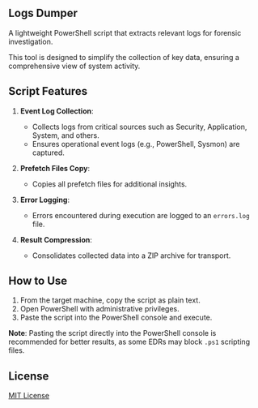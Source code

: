 ## Logs Dumper
A lightweight PowerShell script that extracts relevant logs for forensic investigation. 

This tool is designed to simplify the collection of key data, ensuring a comprehensive view of system activity.


## Script Features

1. **Event Log Collection**: 
   - Collects logs from critical sources such as Security, Application, System, and others.
   - Ensures operational event logs (e.g., PowerShell, Sysmon) are captured.

2. **Prefetch Files Copy**:
   - Copies all prefetch files for additional insights.

3. **Error Logging**:
   - Errors encountered during execution are logged to an `errors.log` file.

4. **Result Compression**:
   - Consolidates collected data into a ZIP archive for transport.



## How to Use
1. From the target machine, copy the script as plain text.
2. Open PowerShell with administrative privileges.
3. Paste the script into the PowerShell console and execute.

**Note**: Pasting the script directly into the PowerShell console is recommended for better results, as some EDRs may block `.ps1` scripting files.



## License

[MIT License](LICENSE)
